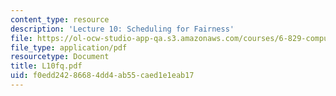 ```yaml
---
content_type: resource
description: 'Lecture 10: Scheduling for Fairness'
file: https://ol-ocw-studio-app-qa.s3.amazonaws.com/courses/6-829-computer-networks-fall-2002/f0edd24286684dd4ab55caed1e1eab17_L10fq.pdf
file_type: application/pdf
resourcetype: Document
title: L10fq.pdf
uid: f0edd242-8668-4dd4-ab55-caed1e1eab17
---
```

